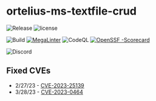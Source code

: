 # ortelius-ms-textfile-crud
![Release](https://img.shields.io/github/v/release/ortelius/ms-textfile-crud?sort=semver)
![license](https://img.shields.io/github/license/ortelius/ms-textfile-crud)

![Build](https://img.shields.io/github/actions/workflow/status/ortelius/ms-textfile-crud/build-push-chart.yml)
[![MegaLinter](https://github.com/ortelius/ms-textfile-crud/workflows/MegaLinter/badge.svg?branch=main)](https://github.com/ortelius/ms-textfile-crud/actions?query=workflow%3AMegaLinter+branch%3Amain)
![CodeQL](https://github.com/ortelius/ms-textfile-crud/workflows/CodeQL/badge.svg)
[![OpenSSF
-Scorecard](https://api.securityscorecards.dev/projects/github.com/ortelius/textfile-crud/badge)](https://api.securityscorecards.dev/projects/github.com/ortelius/ms-textfile-crud)

![Discord](https://img.shields.io/discord/722468819091849316)

## Fixed CVEs

- 2/27/23 - [CVE-2023-25139](https://www.openwall.com/lists/oss-security/2023/02/10/1)
- 3/28/23 - [CVE-2023-0464](https://avd.aquasec.com/nvd/2023/cve-2023-0464/)
